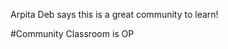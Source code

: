 

Arpita Deb says this is a great community to learn!



 #Community Classroom is OP

















